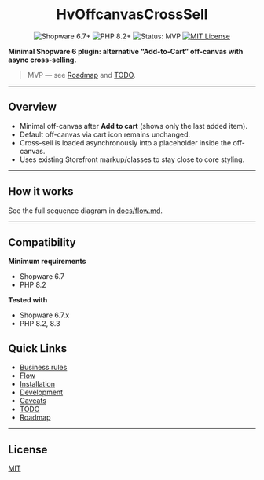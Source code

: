 <h1 align="center">HvOffcanvasCrossSell</h1>

<div align="center">

 <img src="https://img.shields.io/badge/Shopware-6.7%2B-0a92ff?logo=shopware" alt="Shopware 6.7+">
 <img src="https://img.shields.io/badge/PHP-8.2%2B-777bb4?logo=php" alt="PHP 8.2+">
 <img src="https://img.shields.io/badge/Status-MVP-yellow" alt="Status: MVP">
 <a href="LICENSE"><img src="https://img.shields.io/badge/License-MIT-green.svg" alt="MIT License"></a>

</div>

**Minimal Shopware 6 plugin: alternative “Add-to-Cart” off-canvas with async cross-selling.**

> MVP — see [Roadmap](docs/roadmap.md) and [TODO](docs/todo.md).

---

## Overview

- Minimal off-canvas after **Add to cart** (shows only the last added item).
- Default off-canvas via cart icon remains unchanged.
- Cross-sell is loaded asynchronously into a placeholder inside the off-canvas.
- Uses existing Storefront markup/classes to stay close to core styling.

---

## How it works

See the full sequence diagram in [docs/flow.md](docs/flow.md).

---

## Compatibility

**Minimum requirements**
- Shopware 6.7
- PHP 8.2

**Tested with**
- Shopware 6.7.x
- PHP 8.2, 8.3

## Quick Links

- [Business rules](docs/business-rules.md)
- [Flow](docs/flow.md)
- [Installation](docs/installation.md)
- [Development](docs/development.md)
- [Caveats](docs/caveats.md)
- [TODO](docs/todo.md)
- [Roadmap](docs/roadmap.md)

---

## License

[MIT](LICENSE)
